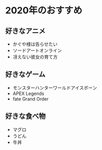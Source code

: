 # 2020年のおすすめ


## 好きなアニメ

- かぐや様は告らせたい
- ソードアートオンライン
- 冴えない彼女の育て方

## 好きなゲーム

- モンスターハンターワールドアイスボーン
- APEX Legends
- fate Grand Order

## 好きな食べ物

- マグロ
- うどん
- 牛丼

